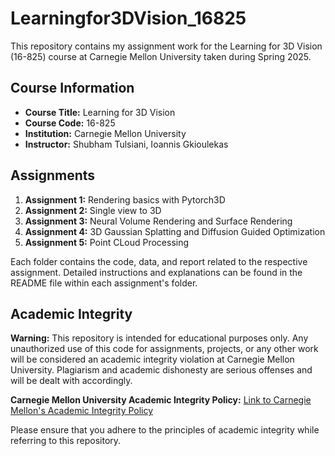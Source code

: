 # Learningfor3DVision_16825
This repository contains my assignment work for the Learning for 3D Vision (16-825) course at Carnegie Mellon University taken during Spring 2025.

## Course Information

- **Course Title:** Learning for 3D Vision
- **Course Code:** 16-825
- **Institution:** Carnegie Mellon University
- **Instructor:** Shubham Tulsiani, Ioannis Gkioulekas

## Assignments

1. **Assignment 1:** Rendering basics with Pytorch3D
2. **Assignment 2:** Single view to 3D
3. **Assignment 3:** Neural Volume Rendering and Surface Rendering
4. **Assignment 4:** 3D Gaussian Splatting and Diffusion Guided Optimization
5. **Assignment 5:** Point CLoud Processing 

Each folder contains the code, data, and report related to the respective assignment. Detailed instructions and explanations can be found in the README file within each assignment's folder.

## Academic Integrity

**Warning:**
This repository is intended for educational purposes only. Any unauthorized use of this code for assignments, projects, or any other work will be considered an academic integrity violation at Carnegie Mellon University. Plagiarism and academic dishonesty are serious offenses and will be dealt with accordingly. 

**Carnegie Mellon University Academic Integrity Policy:**
[Link to Carnegie Mellon's Academic Integrity Policy](https://www.cmu.edu/policies/student-and-student-life/academic-integrity.html)

Please ensure that you adhere to the principles of academic integrity while referring to this repository.
